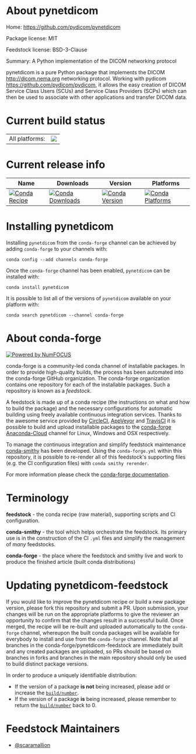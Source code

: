 About pynetdicom
================

Home: https://github.com/pydicom/pynetdicom

Package license: MIT

Feedstock license: BSD-3-Clause

Summary: A Python implementation of the DICOM networking protocol

pynetdicom is a pure Python package that implements the
DICOM <http://dicom.nema.org> networking protocol. Working with pydicom
<https://github.com/pydicom/pydicom>, it allows the easy creation of
DICOM Service Class Users (SCUs) and Service Class Providers (SCPs)
which can then be used to associate with other applications and transfer
DICOM data.


Current build status
====================


<table><tr><td>All platforms:</td>
    <td>
      <a href="https://dev.azure.com/conda-forge/feedstock-builds/_build/latest?definitionId=9280&branchName=master">
        <img src="https://dev.azure.com/conda-forge/feedstock-builds/_apis/build/status/pynetdicom-feedstock?branchName=master">
      </a>
    </td>
  </tr>
</table>

Current release info
====================

| Name | Downloads | Version | Platforms |
| --- | --- | --- | --- |
| [![Conda Recipe](https://img.shields.io/badge/recipe-pynetdicom-green.svg)](https://anaconda.org/conda-forge/pynetdicom) | [![Conda Downloads](https://img.shields.io/conda/dn/conda-forge/pynetdicom.svg)](https://anaconda.org/conda-forge/pynetdicom) | [![Conda Version](https://img.shields.io/conda/vn/conda-forge/pynetdicom.svg)](https://anaconda.org/conda-forge/pynetdicom) | [![Conda Platforms](https://img.shields.io/conda/pn/conda-forge/pynetdicom.svg)](https://anaconda.org/conda-forge/pynetdicom) |

Installing pynetdicom
=====================

Installing `pynetdicom` from the `conda-forge` channel can be achieved by adding `conda-forge` to your channels with:

```
conda config --add channels conda-forge
```

Once the `conda-forge` channel has been enabled, `pynetdicom` can be installed with:

```
conda install pynetdicom
```

It is possible to list all of the versions of `pynetdicom` available on your platform with:

```
conda search pynetdicom --channel conda-forge
```


About conda-forge
=================

[![Powered by NumFOCUS](https://img.shields.io/badge/powered%20by-NumFOCUS-orange.svg?style=flat&colorA=E1523D&colorB=007D8A)](http://numfocus.org)

conda-forge is a community-led conda channel of installable packages.
In order to provide high-quality builds, the process has been automated into the
conda-forge GitHub organization. The conda-forge organization contains one repository
for each of the installable packages. Such a repository is known as a *feedstock*.

A feedstock is made up of a conda recipe (the instructions on what and how to build
the package) and the necessary configurations for automatic building using freely
available continuous integration services. Thanks to the awesome service provided by
[CircleCI](https://circleci.com/), [AppVeyor](https://www.appveyor.com/)
and [TravisCI](https://travis-ci.com/) it is possible to build and upload installable
packages to the [conda-forge](https://anaconda.org/conda-forge)
[Anaconda-Cloud](https://anaconda.org/) channel for Linux, Windows and OSX respectively.

To manage the continuous integration and simplify feedstock maintenance
[conda-smithy](https://github.com/conda-forge/conda-smithy) has been developed.
Using the ``conda-forge.yml`` within this repository, it is possible to re-render all of
this feedstock's supporting files (e.g. the CI configuration files) with ``conda smithy rerender``.

For more information please check the [conda-forge documentation](https://conda-forge.org/docs/).

Terminology
===========

**feedstock** - the conda recipe (raw material), supporting scripts and CI configuration.

**conda-smithy** - the tool which helps orchestrate the feedstock.
                   Its primary use is in the construction of the CI ``.yml`` files
                   and simplify the management of *many* feedstocks.

**conda-forge** - the place where the feedstock and smithy live and work to
                  produce the finished article (built conda distributions)


Updating pynetdicom-feedstock
=============================

If you would like to improve the pynetdicom recipe or build a new
package version, please fork this repository and submit a PR. Upon submission,
your changes will be run on the appropriate platforms to give the reviewer an
opportunity to confirm that the changes result in a successful build. Once
merged, the recipe will be re-built and uploaded automatically to the
`conda-forge` channel, whereupon the built conda packages will be available for
everybody to install and use from the `conda-forge` channel.
Note that all branches in the conda-forge/pynetdicom-feedstock are
immediately built and any created packages are uploaded, so PRs should be based
on branches in forks and branches in the main repository should only be used to
build distinct package versions.

In order to produce a uniquely identifiable distribution:
 * If the version of a package **is not** being increased, please add or increase
   the [``build/number``](https://conda.io/docs/user-guide/tasks/build-packages/define-metadata.html#build-number-and-string).
 * If the version of a package **is** being increased, please remember to return
   the [``build/number``](https://conda.io/docs/user-guide/tasks/build-packages/define-metadata.html#build-number-and-string)
   back to 0.

Feedstock Maintainers
=====================

* [@scaramallion](https://github.com/scaramallion/)


